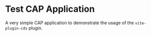 # Test CAP Application

A very simple CAP application to demonstrate the usage of the `vite-plugin-cds` plugin.
